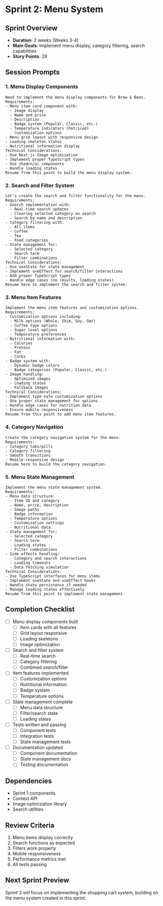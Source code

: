 # Sprint 2: Menu System

## Sprint Overview

- **Duration**: 2 weeks (Weeks 3-4)
- **Main Goals**: Implement menu display, category filtering, search capabilities
- **Story Points**: 29

## Session Prompts

### 1. Menu Display Components

```prompt
Need to implement the menu display components for Brew & Bean.
Requirements:
- Menu item card component with:
  - Image display
  - Name and price
  - Description
  - Badge system (Popular, Classic, etc.)
  - Temperature indicators (hot/iced)
  - Customization options
- Menu grid layout with responsive design
- Loading skeleton states
- Nutritional information display
Technical Considerations:
- Use Next.js Image optimization
- Implement proper TypeScript types
- Use shadcn/ui components
- Handle loading states
Resume from this point to build the menu display system.
```

### 2. Search and Filter System

```prompt
Let's create the search and filter functionality for the menu.
Requirements:
- Search implementation with:
  - Real-time search updates
  - Clearing selected category on search
  - Search by name and description
- Category filtering with:
  - All items
  - Coffee
  - Tea
  - Food categories
- State management for:
  - Selected category
  - Search term
  - Filter combinations
Technical Considerations:
- Use useState for state management
- Implement useEffect for search/filter interactions
- Add proper TypeScript types
- Handle edge cases (no results, loading states)
Resume here to implement the search and filter system.
```

### 3. Menu Item Features

```prompt
Implement the menu item features and customization options.
Requirements:
- Customization options including:
  - Milk options (Whole, Skim, Soy, Oat)
  - Coffee type options
  - Sugar level options
  - Temperature preferences
- Nutritional information with:
  - Calories
  - Protein
  - Fat
  - Carbs
- Badge system with:
  - Dynamic badge colors
  - Badge categories (Popular, Classic, etc.)
- Image handling:
  - Optimized images
  - Loading states
  - Fallback images
Technical Considerations:
- Implement type-safe customization options
- Use proper state management for options
- Handle edge cases for nutrition data
- Ensure mobile responsiveness
Resume from this point to add menu item features.
```

### 4. Category Navigation

```prompt
Create the category navigation system for the menu.
Requirements:
- Category tabs/pills
- Category filtering
- Smooth transitions
- Mobile-responsive design
Resume here to build the category navigation.
```

### 5. Menu State Management

```prompt
Implement the menu state management system.
Requirements:
- Menu data structure:
  - Item ID and category
  - Name, price, description
  - Image paths
  - Badge information
  - Temperature options
  - Customization settings
  - Nutritional data
- State management for:
  - Selected category
  - Search term
  - Loading states
  - Filter combinations
- Side effects handling:
  - Category and search interactions
  - Loading timeouts
  - Data fetching simulation
Technical Considerations:
- Use TypeScript interfaces for menu items
- Implement useState and useEffect hooks
- Handle state persistence if needed
- Manage loading states effectively
Resume from this point to implement state management.
```

## Completion Checklist

- [ ] Menu display components built
  - [ ] Item cards with all features
  - [ ] Grid layout responsive
  - [ ] Loading skeletons
  - [ ] Image optimization
- [ ] Search and filter system
  - [ ] Real-time search
  - [ ] Category filtering
  - [ ] Combined search/filter
- [ ] Item features implemented
  - [ ] Customization options
  - [ ] Nutritional information
  - [ ] Badge system
  - [ ] Temperature options
- [ ] State management complete
  - [ ] Menu data structure
  - [ ] Filter/search state
  - [ ] Loading states
- [ ] Tests written and passing
  - [ ] Component tests
  - [ ] Integration tests
  - [ ] State management tests
- [ ] Documentation updated
  - [ ] Component documentation
  - [ ] State management docs
  - [ ] Testing documentation

## Dependencies

- Sprint 1 components
- Context API
- Image optimization library
- Search utilities

## Review Criteria

1. Menu items display correctly
2. Search functions as expected
3. Filters work properly
4. Mobile responsiveness
5. Performance metrics met
6. All tests passing

## Next Sprint Preview

Sprint 3 will focus on implementing the shopping cart system, building on the menu system created in this sprint.
